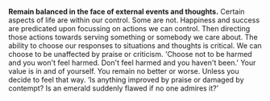 **Remain balanced in the face of external events and thoughts.**
Certain aspects of life are within our control. Some are not. 
Happiness and success are predicated upon focussing on actions we can control. 
Then directing those actions towards serving something or somebody we care about. 
The ability to choose our responses to situations and thoughts is critical. 
We can choose to be unaffected by praise or criticism. 
'Choose not to be harmed and you won't feel harmed. Don't feel harmed and you haven't been.' 
Your value is in and of yourself. You remain no better or worse. Unless you decide to feel that way. 
‘Is anything improved by praise or damaged by contempt? 
Is an emerald suddenly flawed if no one admires it?’ 
